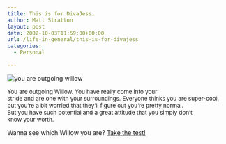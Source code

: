 ```yaml
---
title: This is for DivaJess…
author: Matt Stratton
layout: post
date: 2002-10-03T11:59:00+00:00
url: /life-in-general/this-is-for-divajess
categories:
  - Personal

---
```

 ![you are outgoing willow][1]

<font size="2">You are outgoing Willow. You have really come into your<br /> stride and are one with your surroundings. Everyone thinks you are super-cool,<br /> but you&#8217;re a bit worried that they&#8217;ll figure out you&#8217;re pretty normal.<br /> But you have such potential and a great attitude that you simply don&#8217;t<br /> know your worth.</font>

Wanna see which Willow you are? <a href="https://www.seprah.com/buffy/quiz/willquiz.html" target="new">Take the test!</a>

 [1]: https://www.seprah.com/buffy/quiz/willoutgoing.jpg